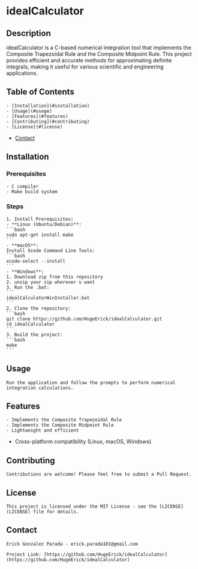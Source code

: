 # idealCalculator

## Description

idealCalculator is a C-based numerical integration tool that implements the Composite Trapezoidal Rule and the Composite Midpoint Rule. This project provides efficient and accurate methods for approximating definite integrals, making it useful for various scientific and engineering applications.

## Table of Contents
    - [Installation](#installation)
    - [Usage](#usage)
    - [Features](#features)
    - [Contributing](#contributing)
    - [License](#license)
- [Contact](#contact)

## Installation

### Prerequisites

    - C compiler
    - Make build system

### Steps
    1. Install Prerequisites:
    - **Linux (Ubuntu/Debian)**:  
    ```bash
    sudo apt-get install make
    ```
    - **macOS**:  
    Install Xcode Command Line Tools:  
    ```bash
    xcode-select --install
    ```
    - **Windows**:  
    1. Download zip from this repository
    2. unzip your zip wherever u want
    3. Run the .bat: 
    ```
    idealCalculatorWinInstaller.bat
    ```
    2. Clone the repository:
    ```bash
    git clone https://github.com/HugeErick/idealCalculator.git
    cd idealCalculator
    ```
    3. Build the project:
    ```bash
    make
    ```

## Usage
    Run the application and follow the prompts to perform numerical integration calculations.

## Features
    - Implements the Composite Trapezoidal Rule
    - Implements the Composite Midpoint Rule
    - Lightweight and efficient
- Cross-platform compatibility (Linux, macOS, Windows)

## Contributing

    Contributions are welcome! Please feel free to submit a Pull Request.

## License

    This project is licensed under the MIT License - see the [LICENSE](LICENSE) file for details.

## Contact

    Erick Gonzalez Parada - erick.parada101@gmail.com

    Project Link: [https://github.com/HugeErick/idealCalculator](https://github.com/HugeErick/idealCalculator)

